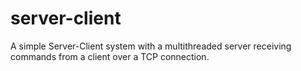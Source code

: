 # server-client

A simple Server-Client system with a multithreaded server receiving commands from a client over a TCP connection.
